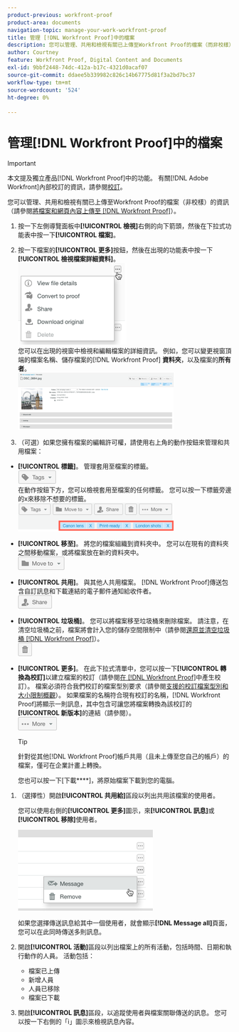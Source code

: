 ```yaml
---
product-previous: workfront-proof
product-area: documents
navigation-topic: manage-your-work-workfront-proof
title: 管理 [!DNL Workfront Proof]中的檔案
description: 您可以管理、共用和檢視有關已上傳至Workfront Proof的檔案（而非校樣）的資訊(請參閱將檔案和網頁內容上傳至Workfront Proof)。
author: Courtney
feature: Workfront Proof, Digital Content and Documents
exl-id: 9bbf2448-74dc-412a-b17c-4321d0acaf07
source-git-commit: ddaee5b339982c826c14b67775d81f3a2bd7bc37
workflow-type: tm+mt
source-wordcount: '524'
ht-degree: 0%

---
```


# 管理[!DNL Workfront Proof]中的檔案

>[!IMPORTANT]
>
>本文提及獨立產品[!DNL Workfront Proof]中的功能。 有關[!DNL Adobe Workfront]內部校訂的資訊，請參閱[校訂](../../../review-and-approve-work/proofing/proofing.md)。

您可以管理、共用和檢視有關已上傳至Workfront Proof的檔案（非校樣）的資訊（請參閱[將檔案和網頁內容上傳至 [!DNL Workfront Proof]](../../../workfront-proof/wp-work-proofsfiles/create-proofs-and-files/upload-files-web-content.md)）。

1. 按一下左側導覽面板中&#x200B;**[!UICONTROL 檢視]**&#x200B;右側的向下箭頭，然後在下拉式功能表中按一下&#x200B;**[!UICONTROL 檔案]**。

1. 按一下檔案的&#x200B;**[!UICONTROL 更多]**&#x200B;按鈕，然後在出現的功能表中按一下&#x200B;**[!UICONTROL 檢視檔案詳細資料]**。\
   ![檢視檔案詳細資料](assets/click-more-then-view-file-details.png)\
   您可以在出現的視窗中檢視和編輯檔案的詳細資訊。 例如，您可以變更視窗頂端的檔案名稱、儲存檔案的[!DNL Workfront Proof] **資料夾**，以及檔案的&#x200B;**所有者**。\
   ![檔案詳細資料](assets/file-details-page-350x129.png)

1. （可選）如果您擁有檔案的編輯許可權，請使用右上角的動作按鈕來管理和共用檔案：

* **[!UICONTROL 標籤]**。 管理套用至檔案的標籤。\
   ![標籤按鈕](assets/tags-button.png)\
   在動作按鈕下方，您可以檢視套用至檔案的任何標籤。 您可以按一下標籤旁邊的x來移除不想要的標籤。\
   ![檢視檔案標籤](assets/view-file-tags-350x64.png)

* **[!UICONTROL 移至]**。 將您的檔案組織到資料夾中。 您可以在現有的資料夾之間移動檔案，或將檔案放在新的資料夾中。\
   ![資料夾按鈕](assets/folder-button.png)

* **[!UICONTROL 共用]**。 與其他人共用檔案。 [!DNL Workfront Proof]傳送包含自訂訊息和下載連結的電子郵件通知給收件者。\
   ![共用按鈕](assets/share-button.png)

* **[!UICONTROL 垃圾桶]**。 您可以將檔案移至垃圾桶來刪除檔案。 請注意，在清空垃圾桶之前，檔案將會計入您的儲存空間限制中（請參閱[還原並清空垃圾桶 [!DNL Workfront Proof]](../../../workfront-proof/wp-work-proofsfiles/manage-your-work/restore-and-empty-trash.md)）。\
   ![垃圾桶按鈕](assets/trash-button.png)

* **[!UICONTROL 更多]**。 在此下拉式清單中，您可以按一下&#x200B;**[!UICONTROL 轉換為校訂]**&#x200B;以建立檔案的校訂（請參閱[在 [!DNL Workfront Proof]](../../../workfront-proof/wp-work-proofsfiles/create-proofs-and-files/generate-proofs.md)中產生校訂）。 檔案必須符合我們校訂的檔案型別要求（請參閱[支援的校訂檔案型別和大小限制概觀](../../../review-and-approve-work/proofing/proofing-overview/supported-proofing-file-types.md)）。 如果檔案的名稱符合現有校訂的名稱，[!DNL Workfront Proof]將顯示一則訊息，其中包含可讓您將檔案轉換為該校訂的&#x200B;**[!UICONTROL 新版本]**&#x200B;的連結（請參閱）。\
   ![其他按鈕](assets/more-button-text-version.png)

  >[!TIP]
  >
  >針對從其他[!DNL Workfront Proof]帳戶共用（且未上傳至您自己的帳戶）的檔案，僅可在企業計畫上轉換。

  您也可以按一下[下載&#x200B;****]，將原始檔案下載到您的電腦。

1. （選擇性）開啟&#x200B;**[!UICONTROL 共用給]**&#x200B;區段以列出共用該檔案的使用者。

   您可以使用右側的&#x200B;**[!UICONTROL 更多]**&#x200B;圖示，來&#x200B;**[!UICONTROL 訊息]**&#x200B;或&#x200B;**[!UICONTROL 移除]**&#x200B;使用者。

   ![訊息並移除](assets/message-and-remove.png)

   如果您選擇傳送訊息給其中一個使用者，就會顯示&#x200B;**[!DNL Message all]**&#x200B;頁面，您可以在此同時傳送多則訊息。

1. 開啟&#x200B;**[!UICONTROL 活動]**&#x200B;區段以列出檔案上的所有活動，包括時間、日期和執行動作的人員。 活動包括：

   * 檔案已上傳
   * 新增人員
   * 人員已移除
   * 檔案已下載

1. 開啟&#x200B;**[!UICONTROL 訊息]**&#x200B;區段，以追蹤使用者與檔案關聯傳送的訊息。 您可以按一下右側的「i」圖示來檢視訊息內容。
